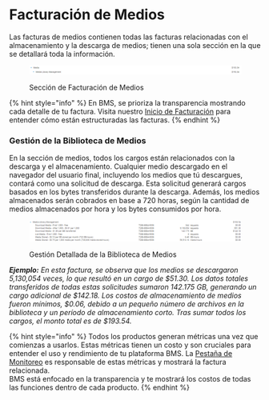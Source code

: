 # Facturación de Medios

Las facturas de medios contienen todas las facturas relacionadas con el almacenamiento y la descarga de medios; tienen una sola sección en la que se detallará toda la información.

<figure><img src="../../.gitbook/assets/image (571).png" alt=""><figcaption><p>Sección de Facturación de Medios</p></figcaption></figure>

{% hint style="info" %}
En BMS, se prioriza la transparencia mostrando cada detalle de tu factura. Visita nuestro [Inicio de Facturación](../billing.md) para entender cómo están estructuradas las facturas.
{% endhint %}

### Gestión de la Biblioteca de Medios

En la sección de medios, todos los cargos están relacionados con la descarga y el almacenamiento. Cualquier medio descargado en el navegador del usuario final, incluyendo los medios que tú descargues, contará como una solicitud de descarga. Esta solicitud generará cargos basados en los bytes transferidos durante la descarga. Además, los medios almacenados serán cobrados en base a 720 horas, según la cantidad de medios almacenados por hora y los bytes consumidos por hora.

<figure><img src="../../.gitbook/assets/image (728).png" alt=""><figcaption><p>Gestión Detallada de la Biblioteca de Medios</p></figcaption></figure>

_**Ejemplo:** En esta factura, se observa que los medios se descargaron 5,130,054 veces, lo que resultó en un cargo de $51.30. Los datos totales transferidos de todas estas solicitudes sumaron 142.175 GB, generando un cargo adicional de $142.18. Los costos de almacenamiento de medios fueron mínimos, $0.06, debido a un pequeño número de archivos en la biblioteca y un período de almacenamiento corto. Tras sumar todos los cargos, el monto total es de $193.54._

{% hint style="info" %}
Todos los productos generan métricas una vez que comienzas a usarlos. Estas métricas tienen un costo y son cruciales para entender el uso y rendimiento de tu plataforma BMS. La [Pestaña de Monitoreo](../monitoring/monitoring-billing.md#metric-monitoring) es responsable de estas métricas y mostrará la factura relacionada.\
BMS está enfocado en la transparencia y te mostrará los costos de todas las funciones dentro de cada producto.
{% endhint %}
